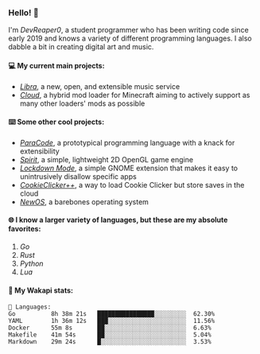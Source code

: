 ### Hello! 👋

I'm _DevReaper0_, a student programmer who has been writing code since early 2019 and knows a variety of different programming languages. I also dabble a bit in creating digital art and music.

#### 💻 My current main projects:

-   _[Libra](https://github.com/LibraMusic)_, a new, open, and extensible music service
-   _[Cloud](https://github.com/CloudLoaderMC/CloudLoader)_, a hybrid mod loader for Minecraft aiming to actively support as many other loaders' mods as possible

#### ⌨️ Some other cool projects:

-   _[ParaCode](https://github.com/ParaCodeLang/ParaCode)_, a prototypical programming language with a knack for extensibility
-   _[Spirit](https://gitlab.com/DevReaper0/SpiritEngine)_, a simple, lightweight 2D OpenGL game engine
-   _[Lockdown Mode](https://github.com/DevReaper0/GNOME-LockdownMode)_, a simple GNOME extension that makes it easy to unintrusively disallow specific apps
-   _[CookieClicker++](https://github.com/DevReaper0/CookieClickerPlusPlus)_, a way to load Cookie Clicker but store saves in the cloud
-   _[NewOS](https://github.com/DevReaper0/NewOS)_, a barebones operating system

#### 🌐 I know a larger variety of languages, but these are my absolute favorites:

1. _Go_
2. _Rust_
3. _Python_
4. _Lua_

#### 📡 My Wakapi stats:

```text
💾 Languages:
Go          8h 38m 21s   ████████████████░░░░░░░░░  62.30%
YAML        1h 36m 12s   ███░░░░░░░░░░░░░░░░░░░░░░  11.56%
Docker      55m 8s       ██░░░░░░░░░░░░░░░░░░░░░░░  6.63%
Makefile    41m 54s      ██░░░░░░░░░░░░░░░░░░░░░░░  5.04%
Markdown    29m 24s      █░░░░░░░░░░░░░░░░░░░░░░░░  3.53%
```
